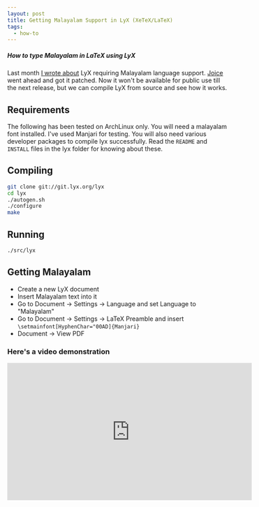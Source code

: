 ```yaml
---
layout: post
title: Getting Malayalam Support in LyX (XeTeX/LaTeX)
tags:
  - how-to
---
```


##### How to type Malayalam in LaTeX using LyX #####

Last month [I wrote about](../lyx-malayalam/) LyX requiring Malayalam language support. [Joice](https://twitter.com/J01ce_) went ahead and got it patched. Now it won't be available for public use till the next release, but we can compile LyX from source and see how it works.

## Requirements ##

The following has been tested on ArchLinux only. You will need a malayalam font installed. I've used Manjari for testing. You will also need various developer packages to compile lyx successfully. Read the `README` and `INSTALL` files in the lyx folder for knowing about these.

## Compiling ##

```bash
git clone git://git.lyx.org/lyx
cd lyx
./autogen.sh
./configure
make
```

## Running ##

```bash
./src/lyx
```

## Getting Malayalam ##

* Create a new LyX document
* Insert Malayalam text into it
* Go to Document -> Settings -> Language and set Language to "Malayalam"
* Go to Document -> Settings -> LaTeX Preamble and insert `\setmainfont[HyphenChar="00AD]{Manjari}`
* Document -> View PDF


### Here's a video demonstration ###

<iframe class="youtube-embed" width="560" height="315" src="https://www.youtube.com/embed/D6z9Z0OaLJM?rel=0" frameborder="0" allow="accelerometer; autoplay; encrypted-media; gyroscope; picture-in-picture" allowfullscreen></iframe>
